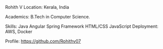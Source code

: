 Rohith V
Location:
Kerala, India

Academics:
B.Tech in Computer Science.

Skills:
Java
Angular
Spring Framework
HTML/CSS
JavaScript
Deployment: AWS, Docker

Profile:
https://github.com/Rohithv07